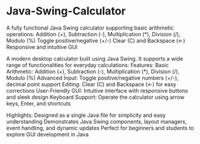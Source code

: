 # Java-Swing-Calculator
A fully functional Java Swing calculator supporting basic arithmetic operations:  Addition (+), Subtraction (-), Multiplication (*), Division (/), Modulo (%)  Toggle positive/negative (+/-)  Clear (C) and Backspace (←)  Responsive and intuitive GUI

A modern desktop calculator built using Java Swing. It supports a wide range of functionalities for everyday calculations:
Features:
Basic Arithmetic: Addition (+), Subtraction (-), Multiplication (*), Division (/), Modulo (%)
Advanced Input: Toggle positive/negative numbers (+/-), decimal point support
Editing: Clear (C) and Backspace (←) for easy corrections
User-Friendly GUI: Intuitive interface with responsive buttons and sleek design
Keyboard Support: Operate the calculator using arrow keys, Enter, and shortcuts

Highlights:
Designed as a single Java file for simplicity and easy understanding
Demonstrates Java Swing components, layout managers, event handling, and dynamic updates
Perfect for beginners and students to explore GUI development in Java
